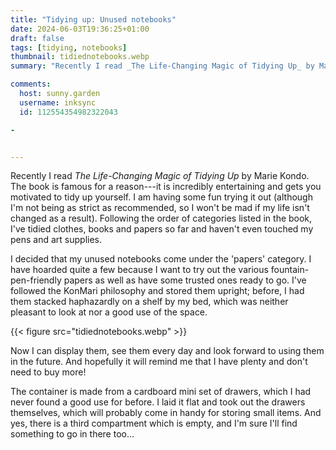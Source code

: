 ```yaml
---
title: "Tidying up: Unused notebooks"
date: 2024-06-03T19:36:25+01:00
draft: false 
tags: [tidying, notebooks]
thumbnail: tidiednotebooks.webp
summary: "Recently I read _The Life-Changing Magic of Tidying Up_ by Marie Kondo. The book is famous for a reason---it is incredibly entertaining and gets you motivated to tidy up yourself. "

comments:
  host: sunny.garden
  username: inksync
  id: 112554354982322043

-


---
```


Recently I read _The Life-Changing Magic of Tidying Up_ by Marie Kondo. The book is famous for a reason---it is incredibly entertaining and gets you motivated to tidy up yourself. I am having some fun trying it out (although I'm not being as strict as recommended, so I won't be mad if my life isn't changed as a result). Following the order of categories listed in the book, I've tidied clothes, books and papers so far and haven't even touched my pens and art supplies. 

I decided that my unused notebooks come under the 'papers' category. I have hoarded quite a few because I want to try out the various fountain-pen-friendly papers as well as have some trusted ones ready to go. I've followed the KonMari philosophy and stored them upright; before, I had them stacked haphazardly on a shelf by my bed, which was neither pleasant to look at nor a good use of the space.

{{< figure src="tidiednotebooks.webp" >}}

Now I can display them, see them every day and look forward to using them in the future. And hopefully it will remind me that I have plenty and don't need to buy more!

The container is made from a cardboard mini set of drawers, which I had never found a good use for before. I laid it flat and took out the drawers themselves, which will probably come in handy for storing small items. And yes, there is a third compartment which is empty, and I'm sure I'll find something to go in there too...
